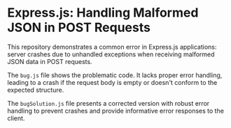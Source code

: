 # Express.js: Handling Malformed JSON in POST Requests

This repository demonstrates a common error in Express.js applications: server crashes due to unhandled exceptions when receiving malformed JSON data in POST requests.

The `bug.js` file shows the problematic code. It lacks proper error handling, leading to a crash if the request body is empty or doesn't conform to the expected structure.

The `bugSolution.js` file presents a corrected version with robust error handling to prevent crashes and provide informative error responses to the client.